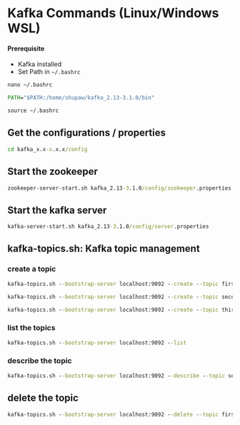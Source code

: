 # Kafka Commands (Linux/Windows WSL)

#### Prerequisite
+ Kafka installed
+ Set Path in `~/.bashrc`
```cmd
nano ~/.bashrc

PATH="$PATH:/home/shupaw/kafka_2.13-3.1.0/bin"

source ~/.bashrc
```

## Get the configurations / properties
```cmd
cd kafka_x.x-x.x.x/config
```


## Start the zookeeper
```cmd
zookeeper-server-start.sh kafka_2.13-3.1.0/config/zookeeper.properties
```

## Start the kafka server
```cmd
kafka-server-start.sh kafka_2.13-3.1.0/config/server.properties
```

## kafka-topics.sh: Kafka topic management

### create a topic
```cmd
kafka-topics.sh --bootstrap-server localhost:9092 --create --topic first-topic

kafka-topics.sh --bootstrap-server localhost:9092 --create --topic second-topic --partitions 3

kafka-topics.sh --bootstrap-server localhost:9092 --create --topic third-topic --partitions 3 --replication-factor 2
```


### list the topics
```cmd
kafka-topics.sh --bootstrap-server localhost:9092 --list
```


### describe the topic
```cmd
kafka-topics.sh --bootstrap-server localhost:9092 --describe --topic second-topic
```

## delete the topic
```cmd
kafka-topics.sh --bootstrap-server localhost:9092 --delete --topic first-topic
```
